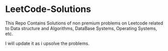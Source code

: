 # LeetCode-Solutions


This Repo Contains Solutions of non premium problems on Leetcode related to Data structure and Algorithms, DataBase Systems, Operating Systems, etc.

I will update it as i upsolve the problems.
